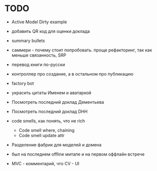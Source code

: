 # TODO

- Active Model Dirty example 

- добавить QR код для оценки доклада
- summary bullets
- саммери - почему стоит попробовать. проще рефакторинг, так как меньше связанность, SRP
- перевод книги по-русски
- контроллер про создание, а в остальном про публикацию
- factory bot
- украсить цитаты Именем и аватаркой

- Посмотреть последний доклад Дементьева
- Посмотреть последний доклад DHH

- code smells, как понять, что не rich
  - Code smell where, chaining
  - Code smell update attr
- Разделение фабрик для моделей и домена
- был на последнем offline митапе и на первом оффлайн встрече
- MVC - комментарий, что CV - UI
